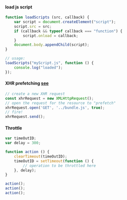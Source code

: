 #### load js script

```js
function loadScripts (src, callback) {
    var script = document.createElement("script");
    script.src = src;
    if (callback && typeof callback === "function") {
        script.onload = callback;
    }
    document.body.appendChild(script);
}

// usage:
loadScripts("myScript.js", function () {
    console.log("loaded");
});
```

#### XHR prefetching [see](https://medium.com/dev-channel/a-netflix-web-performance-case-study-c0bcde26a9d9)

```js
// create a new XHR request
const xhrRequest = new XMLHttpRequest();
// open the request for the resource to "prefetch"
xhrRequest.open('GET', '../bundle.js', true);
// fire!
xhrRequest.send();
```


#### Throttle

```js
var timeOutID;
var delay = 300;

function action () {
    clearTimeout(timeOutID);    
    timeOutID = setTimeout(function () {
        // operation to be throttled here
    }, delay);
}

action();
action();
action();

```